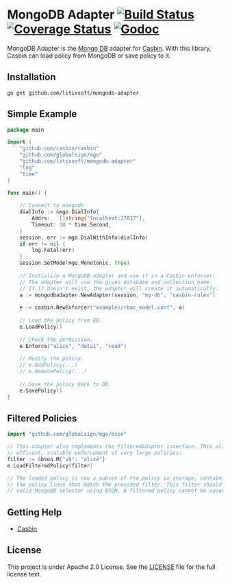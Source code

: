 MongoDB Adapter [![Build Status](https://travis-ci.org/litixsoft/mongodb-adapter.svg?branch=master)](https://travis-ci.org/litixsoft/mongodb-adapter) [![Coverage Status](https://coveralls.io/repos/github/litixsoft/mongodb-adapter/badge.svg?branch=master)](https://coveralls.io/github/litixsoft/mongodb-adapter?branch=master) [![Godoc](https://godoc.org/github.com/litixsoft/mongodb-adapter?status.svg)](https://godoc.org/github.com/litixsoft/mongodb-adapter)
====

MongoDB Adapter is the [Mongo DB](https://www.mongodb.com) adapter for [Casbin](https://github.com/casbin/casbin). With this library, Casbin can load policy from MongoDB or save policy to it.

## Installation

    go get github.com/litixsoft/mongodb-adapter

## Simple Example

```go
package main

import (
	"github.com/casbin/casbin"
	"github.com/globalsign/mgo"
	"github.com/litixsoft/mongodb-adapter"
	"log"
	"time"
)

func main() {
	
	// Connect to mongodb 
    dialInfo := &mgo.DialInfo{
        Addrs:   []string{"localhost:27017"},
    	Timeout: 30 * time.Second,
    }
   	session, err := mgo.DialWithInfo(dialInfo)
   	if err != nil {
   		log.Fatal(err)
   	}
   	session.SetMode(mgo.Monotonic, true)
	
	// Initialize a MongoDB adapter and use it in a Casbin enforcer:
	// The adapter will use the given database and collection name.
	// If it doesn't exist, the adapter will create it automatically.
	a := mongodbadapter.NewAdapter(session, "my-db", "casbin-rules")
	
	e := casbin.NewEnforcer("examples/rbac_model.conf", a)
	
	// Load the policy from DB.
	e.LoadPolicy()
	
	// Check the permission.
	e.Enforce("alice", "data1", "read")
	
	// Modify the policy.
	// e.AddPolicy(...)
	// e.RemovePolicy(...)
	
	// Save the policy back to DB.
	e.SavePolicy()
}
```

## Filtered Policies

```go
import "github.com/globalsign/mgo/bson"

// This adapter also implements the FilteredAdapter interface. This allows for
// efficent, scalable enforcement of very large policies:
filter := &bson.M{"v0": "alice"}
e.LoadFilteredPolicy(filter)

// The loaded policy is now a subset of the policy in storage, containing only
// the policy lines that match the provided filter. This filter should be a
// valid MongoDB selector using BSON. A filtered policy cannot be saved.
```

## Getting Help

- [Casbin](https://github.com/casbin/casbin)

## License

This project is under Apache 2.0 License. See the [LICENSE](LICENSE) file for the full license text.
